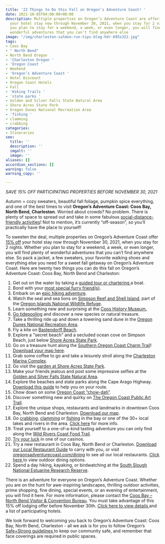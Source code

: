 ```yaml
---
title: '22 Things to Do this Fall on Oregon’s Adventure Coast! '
date: 2021-10-05T04:00:00+00:00
description: Multiple properties on Oregon’s Adventure Coast are offering 15% off
  your hotel stay now through November 30, 2021, when you stay for 2 nights. Whether
  you plan to stay for a weekend, a week, or even longer, you will find plenty of
  wonderful adventures that you can’t find anywhere else
image: "/img/charleston-salmon-run-tips-blog-hdr-695x322.jpg"
tags:
- Coos Bay
- " North Bend"
- North Bend Oregon
- 'Charleston Oregon '
- 'Oregon Coast '
- Weekend
- 'Oregon’s Adventure Coast '
- Hotel Discount
- Oregon Coast Hotels
- Fall
- 'Hiking Trails '
- 'state parks '
- Golden and Silver Falls State Natural Area
- Shore Acres State Park
- Oregon Dunes National Recreation Area
- 'fishing '
- clamming
- crabbing
categories:
- Itineraries
seo:
  title: ''
  description: ''
  imgalt: ''
  image: ''
aliases: []
accordion_sections: []
warning: false
warning_copy: ''

---
```

_SAVE 15% OFF PARTICIPATING PROPERTIES BEFORE NOVEMBER 30, 2021_

Autumn = cozy sweaters, beautiful fall foliage, pumpkin spice everything, and one of the best times to visit **Oregon’s Adventure Coast: Coos Bay, North Bend, Charleston**. Worried about crowds? No problem. There is plenty of space to spread out and take in some fabulous [social-distance-friendly activities](https://www.oregonsadventurecoast.com/blog/five-fun-ways-to-social-distance-on-oregon-s-adventure-coast/)! Not to mention, it’s currently “off-season”, so you’ll practically have the place to yourself!

To sweeten the deal, multiple properties on Oregon’s Adventure Coast offer [15% off](https://www.oregonsadventurecoast.com/fall15/) your hotel stay now through November 30, 2021, when you stay for 2 nights. Whether you plan to stay for a weekend, a week, or even longer, you will find plenty of wonderful adventures that you can’t find anywhere else. So pack a jacket, a few sweaters, your favorite walking shoes and everything else you need for a sweet fall getaway on Oregon’s Adventure Coast. Here are twenty two things you can do this fall on Oregon’s Adventure Coast: Coos Bay, North Bend and Charleston:

 1. Get out on the water by taking a [guided tour or chartering ](https://www.oregonsadventurecoast.com/blog/where-to-find-local-tour-guides-charters-on-oregon-s-adventure-coast/)a boat.
 2. Bond with your [most special furry friend(s)](https://www.oregonsadventurecoast.com/blog/11-dog-friendly-activities-to-do-this-fall-on-oregon-s-adventure-coast/).
 3. Embark on an [epic hiking adventure](https://www.oregonsadventurecoast.com/blog/how-to-plan-the-perfect-hiking-adventure-on-oregon-s-adventure-coast/).
 4. Watch the seal and sea lions on [Simpson Reef and Shell Island](https://www.shareoregon.com/things-to-do/en/listings/126105-simpson-reef-and-shell-island-oregon-islands-nwr), part of the [Oregon Islands National Wildlife Refuge](https://www.fws.gov/refuge/oregon_islands/).
 5. Learn something new and surprising at the [Coos History Museum.](https://www.oregonsadventurecoast.com/blog/oregon-s-adventure-coast-spotlight-coos-history-museum/)
 6. [Go tidepooling](https://www.oregonsadventurecoast.com/blog/where-how-to-explore-the-amazing-tide-pools-on-oregon-s-adventure-coast/) and discover a new species or natural treasure.
 7. Take a thrilling ride up and down a towering sand dune in the [Oregon Dunes National Recreation Area](https://www.oregonsadventurecoast.com/blog/wanted-first-time-atv-riders-on-the-oregon-dunes/). 
 8. Fly a kite on [Bastendorff Beach](https://www.oregonsadventurecoast.com/undeveloped-beaches/).
 9. Explore a "secret beach" and a secluded ocean cove on Simpson Beach, just below [Shore Acres State Park](https://www.oregonsadventurecoast.com/state-parks-and-national-lands/).
10. Go on a treasure hunt along the [Southern Oregon Coast Charm Trail](https://www.oregonsadventurecoast.com/blog/have-a-charming-adventure-along-the-southern-oregon-coast-charm-trail/)! [Download your map here](https://www.oregonsadventurecoast.com/img/Charm-Trail-Map.pdf).
11. Grab some coffee to go and take a leisurely stroll along the [Charleston Marina Complex](http://www.portofcoosbay.com/marinahome/).
12. Go visit the [garden at Shore Acres State Park](https://www.oregonsadventurecoast.com/blog/see-what-s-blooming-this-fall-at-shore-acres-state-par/).
13. Make your friends jealous and post some impressive selfies at the [Golden and Silver Falls State Natural Area](https://www.oregonsadventurecoast.com/blog/2016-02-05-adventure-spotlight-golden-and-silver-falls/).
14. Explore the beaches and state parks along the Cape Arago Highway. [Download this guide](https://oregonsadventurecoast.com/img/cape-arago-loop-itinerary-2018.pdf) to help you on your route.
15. Chow down on some [Oregon Coast “chow-dah”](https://www.oregonsadventurecoast.com/blog/who-has-the-best-clam-chowder-on-oregon-s-adventure-coast/).
16. Discover something new and quirky on [The Oregon Coast Public Art Trail](https://www.oregonsadventurecoast.com/blog/explore-the-oregon-coast-public-art-trail/).
17. Explore the unique shops, restaurants and landmarks in downtown Coos Bay, North Bend and Charleston. [Download our map](https://oregonsadventurecoast.netlify.com/img/walking-map-cbnb.pdf).
18. Go [crabbing](https://www.oregonsadventurecoast.com/crabbing-clamming/), [clamming](https://www.oregonsadventurecoast.com/clamming/) or [fishing](https://oregonsadventurecoast.netlify.com/fishing/) in the bay or one of the 30+ local lakes and rivers in the area. [Click here](https://www.oregonsadventurecoast.com/fishing/) for more info.
19. Treat yourself to a one-of-a-kind tasting adventure you can only find along the [Wild Rivers Coast Food Trail](https://www.oregonsadventurecoast.com/blog/savor-the-flavors-along-the-wild-rivers-coast-food-trail/).
20. [Try your luck](https://oregonsadventurecoast.netlify.com/blog/try-your-luck-on-oregon-s-adventure-coast/) in one of our casinos.
21. Try a new restaurant in Coos Bay, North Bend or Charleston. [Download our Local Restaurant Guide](https://www.oregonsadventurecoast.com/img/Restaurants-BOOKLET.pdf) to carry with you, or visit [oregonsadventurecoast.com/dining](https://oregonsadventurecoast.com/dining/) to see all our local restaurants. [Click here ](https://www.oregonsadventurecoast.com/blog/looking-for-outdoor-dining-options-coos-bay-north-bend-charleston-have-several-from-which-to-choose/)to view outdoor dining options.
22. Spend a day hiking, kayaking, or birdwatching at the [South Slough National Estuarine Research Reserve](https://www.oregonsadventurecoast.com/blog/ten-things-people-love-about-slough-national-estuarine-research-reserve/).

There is an adventure for everyone on Oregon’s Adventure Coast. Whether you are on the hunt for awe-inspiring landscapes, thrilling outdoor activities, prime shopping, fine dining, special events, or an evening of entertainment, you will find it here. For more information, please contact the [Coos Bay – North Bend Visitor & Convention Bureau](https://www.oregonsadventurecoast.com/). You must take advantage of this 15% off lodging offer before November 30th. [Click here to view details ](https://www.oregonsadventurecoast.com/fall15/)and a list of participating hotels.

We look forward to welcoming you back to Oregon’s Adventure Coast: Coos Bay, North Bend, Charleston - all we ask is for you to follow Oregon’s [Safe+Strong guidelines ](https://coronavirus.oregon.gov/Pages/default.aspx#:\~:text=Oregonians%20must%20come%20together%20to,once%20it's%20available%20to%20you)to keep our community safe, and remember that face coverings are required in public spaces.